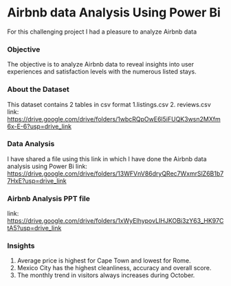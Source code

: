
# Airbnb data Analysis Using Power Bi
For this challenging project I had a pleasure to analyze Airbnb data

### Objective
The objective is to analyze Airbnb data to reveal insights into user experiences and 
satisfaction levels with the numerous listed stays. 

### About the Dataset
This dataset contains 2 tables in csv format 1.listings.csv 2. reviews.csv
link: https://drive.google.com/drive/folders/1wbcRQpOwE6l5iFUQK3wsn2MXfm6x-E-6?usp=drive_link 

### Data Analysis
I have shared a file using this link in which I have done the Airbnb data analysis using Power Bi
link: https://drive.google.com/drive/folders/13WFVnV86dryQRec7WxmrSlZ6B1b77HxE?usp=drive_link

### Airbnb Analysis PPT file
link: https://drive.google.com/drive/folders/1xWyEIhypovLIHJKOBi3zY63_HK97CtA5?usp=drive_link

### Insights
1) Average price is highest for Cape Town and lowest for Rome.
2) Mexico City has the highest cleanliness, accuracy and overall score.
3) The monthly trend in visitors always increases during October.

